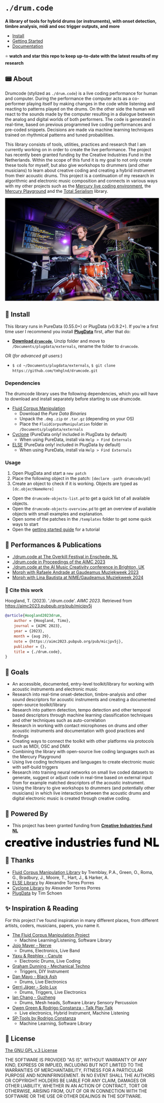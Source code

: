 # `./drum.code`

**A library of tools for hybrid drums (or instruments), with onset detection, timbre analysis, midi and osc trigger outputs, and more**

<!-- [**🙏 Support me by buying me a coffee on ko-fi**](https://ko-fi.com/tmhglnd) -->

- [Install](#-install)
- [Getting Started](./docs/getting-started.md)
- [Documentation](./docs/README.md)

⭐️ **watch and star this repo to keep up-to-date with the latest results of my research**

## 📟 About

Drumcode (stylized as `./drum.code`) is a live coding performance for human and computer. During the performance the computer acts as a co-performer playing itself by making changes in the code while listening and reacting to patterns played on the drums. On the other side the human will react to the sounds made by the computer resulting in a dialogue between the analog and digital worlds of both performers. The code is generated in real-time, based on previous programmed live coding performances and pre-coded snippets. Decisions are made via machine learning techniques trained on rhythmical patterns and tuned probabilities.

This library consists of tools, utilities, practices and research that I am currently working on in order to create the live performance. The project has recently been granted funding by the Creative Industries Fund in the Netherlands. Within the scope of this fund it is my goal to not only create these tools for myself, but also give workshops to drummers (and other musicians) to learn about creative coding and creating a hybrid instrument from their acoustic drums. This project is a continuation of my research in algorithmic and electronic music composition and connects in various ways with my other projects such as the [Mercury live coding environment](https://github.com/tmhglnd/mercury), the [Mercury Playground](https://github.com/tmhglnd/mercury-playground) and the [Total Serialism](https://github.com/tmhglnd/total-serialism) library.

![`./drum.code` live performance. Photo by Paulus ](/media/drumcode.jpg)

## 🚀 Install

This library runs in PureData (0.55.0+) or PlugData (v0.9.2+). If you're a first time user I recommend you install [**PlugData**](https://plugdata.org/download.html) first, after that do:

- [**Download `drumcode`**](https://github.com/tmhglnd/drumcode/archive/refs/heads/main.zip), Unzip folder and move to `/Documents/plugdata/externals`, rename the folder to `drumcode`.

OR (*for advanced git users:*)

- `$ cd ~/Documents/plugdata/externals`, `$ git clone https://github.com/tmhglnd/drumcode.git`

### Dependencies

The drumcode library uses the following dependencies, which you will have to download and install separately before starting to use drumcode.

- [Fluid Corpus Manipulation](https://www.flucoma.org/download/)
	- Download the *Pure Data Binaries*
	- Unpack the `.dmg` `.zip` or `.tar.gz` (depending on your OS)
	- Place the `FluidCorpusManipulation` folder in `/Documents/plugdata/externals`
- [Cyclone](https://github.com/porres/pd-cyclone/) (PureData only! included in PlugData by default)
	- When using PureData, install via `Help > Find Externals`
- [ELSE](https://github.com/porres/pd-else/) (PureData only! included in PlugData by default)
	- When using PureData, install via `Help > Find Externals`

### Usage

1. Open PlugData and start a `new patch`
2. Place the following object in the patch: `[declare -path drumcode/pd]`
3. Create an object to check if it is working. Objects are typed as `[dc.objectNameHere]`

- Open the `drumcode-objects-list.pd` to get a quick list of all available objects.
- Open the `drumcode-objects-overview.pd` to get an overview of available objects with small examples and explanation.
- Open some of the patches in the `/templates` folder to get some quick ways to start
- Open the [getting started guide](./docs/getting-started.md) for a tutorial

## 🥁 Performances & Publications

- [./drum.code at The Overkill Festival in Enschede, NL](https://youtu.be/AoOR0NR0smk?si=ljSXh_uKKaQGIodq&t=112)
- [./drum.code in Proceedings of the AIMC 2023](https://aimc2023.pubpub.org/pub/micjpv5j)
- [./drum.code at the AI Music Creativity conference in Brighton, UK](https://www.youtube.com/live/d0RMUqcbhmQ?si=aTXUo32V00xjPMpJ&t=3739)
- [Morph with Rafaele Andrade at Gaudeamus Muziekweek 2023](https://www.youtube.com/watch?v=nHwbq-yrC2A)
- [Morph with Lina Bautista at NIME/Gaudeamus Muziekweek 2024](https://www.youtube.com/watch?v=SXl8asBUsng)

### 📝 Cite this work

Hoogland, T. (2023). './drum.code'. *AIMC 2023*. Retrieved from https://aimc2023.pubpub.org/pub/micjpv5j

```bibtex
@article{Hoogland2023drum,
	author = {Hoogland, Timo},
	journal = {AIMC 2023},
	year = {2023},
	month = {aug 29},
	note = {https://aimc2023.pubpub.org/pub/micjpv5j},
	publisher = {},
	title = {./drum.code},
}
```

## 🔭 Goals

- An accessible, documented, entry-level toolkit/library for working with acoustic instruments and electronic music
- Research into real-time onset-detection, timbre-analysis and other sound descriptors for acoustic instruments and creating a documented open-source toolkit/library
- Research into pattern detection, tempo detection and other temporal based descriptors through machine learning classification techniques and other techniques such as auto-correlation
- Research in working with contact microphones on drums and other acoustic instruments and documentation with good practices and findings
- Creating ways to connect the toolkit with other platforms via protocols such as MIDI, OSC and DMX
- Combining the library with open-source live coding languages such as the Mercury Playground
- Using live coding techniques and languages to create electronic music with self-build triggers
- Research into training neural networks on small live coded datasets to generate, suggest or adjust code in real-time based on external input from for example matched descriptors of the acoustic instrument.
- Using the library to give workshops to drummers (and potentially other musicians) in which live interaction between the acoustic drums and digital electronic music is created through creative coding. 

## 🔋 Powered By

- This project has been granted funding from [**Creative Industries Fund NL**](https://stimuleringsfonds.nl/en/)

![](/media/sci-logo.jpg)

## 🙏 Thanks

- [Fluid Corpus Manipulation Library](https://www.flucoma.org/) by Tremblay, P.A., Green, O., Roma, G., Bradbury, J., Moore, T., Hart, J., & Harker, A.
- [ELSE Library](https://github.com/porres/pd-else/) by Alexandre Torres Porres
- [Cyclone Library](https://github.com/porres/pd-cyclone) by Alexander Torres Porres
- [PlugData](https://github.com/plugdata-team/plugdata) by Tim Schoen

## ✨ Inspiration & Reading

For this project I've found inspiration in many different places, from different artists, coders, musicians, papers, you name it.

- [The Fluid Corpus Manipulation Project](https://www.flucoma.org/) 
	- Machine Learning/Listening, Software Library
- [Jojo Mayer - Nerve](https://www.youtube.com/watch?v=SIahbUYxdfE) 
	- Drums, Electronics, Live Band
- [Yaxu & Rephlex - Canute](https://www.youtube.com/watch?v=uAq4BAbvRS4) 
	- Electronic Drums, Live Coding
- [Graham Dunning - Mechanical Techno](https://www.youtube.com/watch?v=HG8qR75R-as) 
	- Triggers, DIY Instrument
- [Dan Mayo - Black Ash](https://www.youtube.com/watch?v=UVaoFt6rFGQ)
	- Drums, Live Electronics
- [Gerri Jäger - Solo Lux](https://www.youtube.com/watch?v=onmv5ZEj1fY)
	- Drums, Triggers, Live Electronics
- [Ian Chang - Guzheng](https://www.youtube.com/watch?v=HCdocdYcenk)
	- Drums, Mesh heads, Software Library Sensory Percussion
- [Owen Green & Rodrigo Constanza - Talk Play Talk](https://youtu.be/aslEJBB9iT4?si=ahGDTmu7IG6gE6Mf)
	- Live electronics, Hybrid Instrument, Machine Listening
- [SP-Tools by Rodrigo Constanza](https://rodrigoconstanzo.com/2022/07/sp-tools-machine-learning-tools-for-drums-and-percussion-alpha/)
	- Machine Learning, Software Library

## 📝 License

[The GNU GPL v.3 License](https://choosealicense.com/licenses/gpl-3.0/)

THE SOFTWARE IS PROVIDED "AS IS", WITHOUT WARRANTY OF ANY KIND, EXPRESS OR IMPLIED, INCLUDING BUT NOT LIMITED TO THE WARRANTIES OF MERCHANTABILITY, FITNESS FOR A PARTICULAR PURPOSE AND NONINFRINGEMENT. IN NO EVENT SHALL THE AUTHORS OR COPYRIGHT HOLDERS BE LIABLE FOR ANY CLAIM, DAMAGES OR OTHER LIABILITY, WHETHER IN AN ACTION OF CONTRACT, TORT OR OTHERWISE, ARISING FROM, OUT OF OR IN CONNECTION WITH THE SOFTWARE OR THE USE OR OTHER DEALINGS IN THE SOFTWARE.
